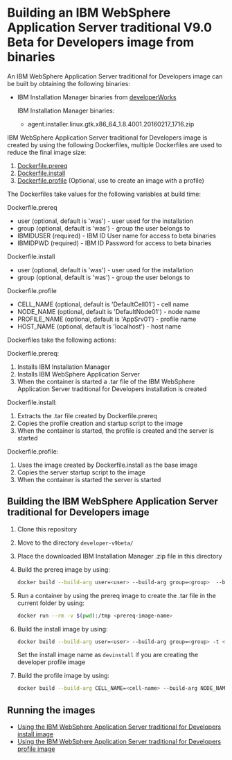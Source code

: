 # Building an IBM WebSphere Application Server traditional V9.0 Beta for Developers image from binaries

An IBM WebSphere Application Server traditional for Developers image can be built by obtaining the following binaries:
* IBM Installation Manager binaries from [developerWorks](http://www.ibm.com/developerworks/downloads/ws/wasdevelopers/)

  IBM Installation Manager binaries:
  * agent.installer.linux.gtk.x86_64_1.8.4001.20160217_1716.zip

IBM WebSphere Application Server traditional for Developers image is created by using the following Dockerfiles, multiple Dockerfiles are used to reduce the final image size:

1. [Dockerfile.prereq](Dockerfile.prereq)
2. [Dockerfile.install](Dockerfile.install)
3. [Dockerfile.profile](Dockerfile.profile) (Optional, use to create an image with a profile) 

The Dockerfiles take values for the following variables at build time:

Dockerfile.prereq
* user (optional, default is 'was') - user used for the installation
* group (optional, default is 'was') - group the user belongs to
* IBMIDUSER (required) - IBM ID User name for access to beta binaries
* IBMIDPWD (required) - IBM ID Password for access to beta binaries

Dockerfile.install
* user (optional, default is 'was') - user used for the installation
* group (optional, default is 'was') - group the user belongs to

Dockerfile.profile
* CELL_NAME (optional, default is 'DefaultCell01') - cell name                                                                             
* NODE_NAME (optional, default is 'DefaultNode01') - node name                                                                                     
* PROFILE_NAME (optional, default is 'AppSrv01') - profile name                                                                           
* HOST_NAME (optional, default is 'localhost') - host name 


Dockerfiles take the following actions:

Dockerfile.prereq:

1. Installs IBM Installation Manager
2. Installs IBM WebSphere Application Server 
4. When the container is started a .tar file of the IBM WebSphere Application Server traditional for Developers installation is created

Dockerfile.install:
                                                                                                           
1. Extracts the .tar file created by Dockerfile.prereq
2. Copies the profile creation and startup script to the image
3. When the container is started, the profile is created and the server is started

Dockerfile.profile:                                                                                  
                                                                                                                        
1. Uses the image created by Dockerfile.install as the base image                           
2. Copies the server startup script to the image                                
3. When the container is started the server is started      

## Building the IBM WebSphere Application Server traditional for Developers image

1. Clone this repository
2. Move to the directory `developer-v9beta/`
3. Place the downloaded IBM Installation Manager .zip file in this directory
4. Build the prereq image by using:

    ```bash
    docker build --build-arg user=<user> --build-arg group=<group>  --build-arg IBMIDUSER=<IBMIDUSER> --build-arg IBMIDPWD=<IBMIDPWD> -t <prereq-image-name> -f Dockerfile.prereq .
    ```

5. Run a container by using the prereq image to create the .tar file in the current folder by using:

    ```bash
    docker run --rm -v $(pwd):/tmp <prereq-image-name>
    ```

6. Build the install image by using:       

    ```bash
    docker build --build-arg user=<user> --build-arg group=<group> -t <install-image-name> -f Dockerfile.install .
    ```
    Set the install image name as `devinstall` if you are creating the developer profile image 

7. Build the profile image by using:                                                                                                 
                                                                                                                                       
    ```bash                                                                                                                            
    docker build --build-arg CELL_NAME=<cell-name> --build-arg NODE_NAME=<node-name> --build-arg PROFILE_NAME=<profile-name> --build-arg HOST_NAME=<host-name> -t <profile-image-name> -f Dockerfile.profile .                              
    ``` 

## Running the images                                                                                                                           
                                                                                                                                                
* [Using the IBM WebSphere Application Server traditional for Developers install image](../developer/Run-install-image.md)                                                                                               
* [Using the IBM WebSphere Application Server traditional for Developers profile image](../developer/Run-profile-image.md)       

